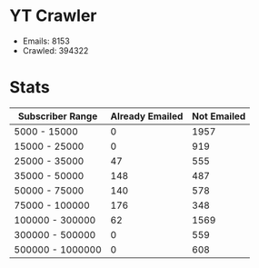 # YT Crawler
- Emails: 8153
- Crawled: 394322

# Stats
| Subscriber Range  | Already Emailed | Not Emailed |
|-------|-------|-------|
| 5000 - 15000 | 0 | 1957 |
| 15000 - 25000 | 0 | 919 |
| 25000 - 35000 | 47 | 555 |
| 35000 - 50000 | 148 | 487 |
| 50000 - 75000 | 140 | 578 |
| 75000 - 100000 | 176 | 348 |
| 100000 - 300000 | 62 | 1569 |
| 300000 - 500000 | 0 | 559 |
| 500000 - 1000000 | 0 | 608 |
